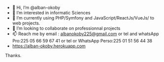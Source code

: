 - 👋 Hi, I’m @alban-okoby
- 👀 I’m interested in informatic Sciences
- 🌱 I’m currently using PHP/Symfony and JavaScript/ReactJs/VueJs/ to web projects.
- 💞️ I’m looking to collaborate on professionnal projects
- 📫 Reach me by email : albanokoby225@gmail.com or tel and whatsApp Pro:225 05 66 59 67 41 or tel or WhatsApp Perso:225 01 51 56 44 38
-  https://alban-okoby.herokuapp.com 

Thanks.

<!---
alban-okoby/alban-okoby is a ✨ special ✨ repository because its `README.md` (this file) appears on your GitHub profile.
You can click the Preview link to take a look at your changes.
--->
